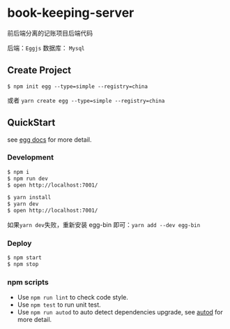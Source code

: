 # book-keeping-server

前后端分离的记账项目后端代码

后端：`Eggjs`
数据库： `Mysql`

## Create Project

`$ npm init egg --type=simple --registry=china`

或者 `yarn create egg --type=simple --registry=china`

## QuickStart

<!-- add docs here for user -->

see [egg docs][egg] for more detail.

### Development

```bash
$ npm i
$ npm run dev
$ open http://localhost:7001/
```

```bash
$ yarn install
$ yarn dev
$ open http://localhost:7001/
```

如果`yarn dev`失败，重新安装 egg-bin 即可：`yarn add --dev egg-bin`

### Deploy

```bash
$ npm start
$ npm stop
```

### npm scripts

- Use `npm run lint` to check code style.
- Use `npm test` to run unit test.
- Use `npm run autod` to auto detect dependencies upgrade, see [autod](https://www.npmjs.com/package/autod) for more detail.

[egg]: https://eggjs.org
